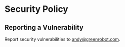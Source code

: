 # Security Policy

## Reporting a Vulnerability

Report security vulnerabilities to andy@greenrobot.com.
